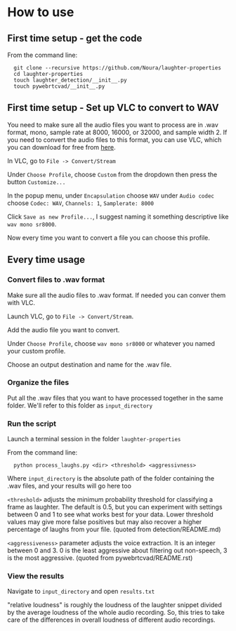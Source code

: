 # How to use

## First time setup - get the code

From the command line:

```
  git clone --recursive https://github.com/Noura/laughter-properties
  cd laughter-properties
  touch laughter_detection/__init__.py
  touch pywebrtcvad/__init__.py
```

## First time setup - Set up VLC to convert to WAV
You need to make sure all the audio files you want to process are in .wav format, mono, sample rate at 8000, 16000, or 32000, and sample width 2. If you need to convert the audio files to this format, you can use VLC, which you can download for free from <a href="http://download.cnet.com/VLC-Media-Player-64-bit/3000-13632_4-75761094.html">here</a>.

In VLC, go to `File -> Convert/Stream`

Under `Choose Profile`, choose `Custom` from the dropdown then press the button `Customize...`

In the popup menu,
under `Encapsulation` choose `WAV`
under `Audio codec` choose `Codec: WAV`, `Channels: 1`, `Samplerate: 8000`

Click `Save as new Profile...`, I suggest naming it something descriptive like `wav mono sr8000`.

Now every time you want to convert a file you can choose this profile.

## Every time usage

### Convert files to .wav format

Make sure all the audio files to .wav format. If needed you can conver them with VLC.

Launch VLC, go to `File -> Convert/Stream`.

Add the audio file you want to convert.

Under `Choose Profile`, choose `wav mono sr8000` or whatever you named your custom profile. 

Choose an output destination and name for the .wav file.

### Organize the files

Put all the .wav files that you want to have processed together in the same folder. We'll refer to this folder as `input_directory`

### Run the script

Launch a terminal session in the folder `laughter-properties`

From the command line:

```
  python process_laughs.py <dir> <threshold> <aggressivness>
```

Where `input_directory` is the absolute path of the folder containing the .wav files, and your results will go here too

`<threshold>` adjusts the minimum probability threshold for classifying a frame as laughter. The default is 0.5, but you can  experiment with settings between 0 and 1 to see what works best for your data. Lower threshold values may give more false positives but may also recover a higher percentage of laughs from your file. (quoted from detection/README.md)

`<aggressiveness>` parameter adjusts the voice extraction. It is an integer between 0 and 3. 0 is the least aggressive about filtering out non-speech, 3 is the most aggressive. (quoted from pywebrtcvad/README.rst)

### View the results

Navigate to `input_directory` and open `results.txt`

"relative loudness" is roughly the loudness of the laughter snippet divided by the average loudness of the whole audio recording. So, this tries to take care of the differences in overall loudness of different audio recordings.


